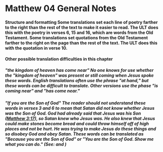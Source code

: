 
# Matthew 04 General Notes 
#### Structure and formatting  Some translations set each line of poetry farther to the right than the rest of the text to make it easier to read. The ULT does this with the poetry in verses 6, 15 and 16, which are words from the Old Testament.  Some translations set quotations from the Old Testament farther to the right on the page than the rest of the text. The ULT does this with the quotation in verse 10.  
#### Other possible translation difficulties in this chapter  
##### "the kingdom of heaven has come near"  No one knows for use whether the "kingdom of heaven" was present or still coming when Jesus spoke these words. English translations often use the phrase "at hand," but these words can be difficult to translate. Other versions use the phase "is coming near" and "has come near."  
##### "If you are the Son of God"  The reader should not understand these words in verses 3 and 6 to mean that Satan did not know whether Jesus was the Son of God. God had already said that Jesus was his Son ([Matthew 3:17](../../mat/03/17.md)), so Satan knew who Jesus was. He also knew that Jesus could make stones become bread and could throw himself off of high places and not be hurt. He was trying to make Jesus do these things and so disobey God and obey Satan. These words can be translated as "Because you are the Son of God" or "You are the Son of God. Show me what you can do." (See:  and ) 